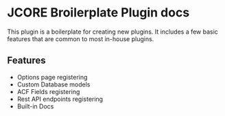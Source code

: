 # JCORE Broilerplate Plugin docs

This plugin is a boilerplate for creating new plugins. It includes a few basic features that are common to most in-house plugins.

## Features
- Options page registering
- Custom Database models
- ACF Fields registering
- Rest API endpoints registering
- Built-in Docs
